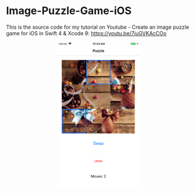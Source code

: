 # Image-Puzzle-Game-iOS
This is the source code for my tutorial on Youtube - Create an image puzzle game for iOS in Swift 4 &amp; Xcode 9:   https://youtu.be/7iuGVKAcCOo
<p align="center">
<img height="400" src="https://github.com/Akhilendra/Image-Puzzle-Game-iOS/blob/master/Simulator%20Screen%20Shot%20-%20iPhone%206%20-%202017-11-26%20at%2010.43.59.png" /></p>
